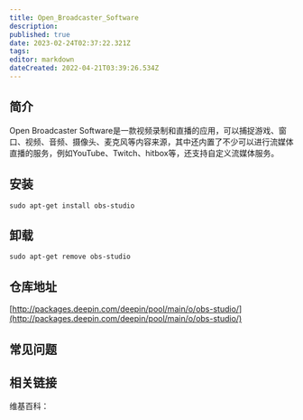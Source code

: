 ```yaml
---
title: Open_Broadcaster_Software
description: 
published: true
date: 2023-02-24T02:37:22.321Z
tags: 
editor: markdown
dateCreated: 2022-04-21T03:39:26.534Z
---
```


## 简介

Open Broadcaster Software是一款视频录制和直播的应用，可以捕捉游戏、窗口、视频、音频、摄像头、麦克风等内容来源，其中还内置了不少可以进行流媒体直播的服务，例如YouTube、Twitch、hitbox等，还支持自定义流媒体服务。

## 安装

`sudo apt-get install obs-studio`

## 卸载

`sudo apt-get remove obs-studio`

## 仓库地址

[http://packages.deepin.com/deepin/pool/main/o/obs-studio/](http://packages.deepin.com/deepin/pool/main/o/obs-studio/)

## 常见问题

## 相关链接

维基百科：
